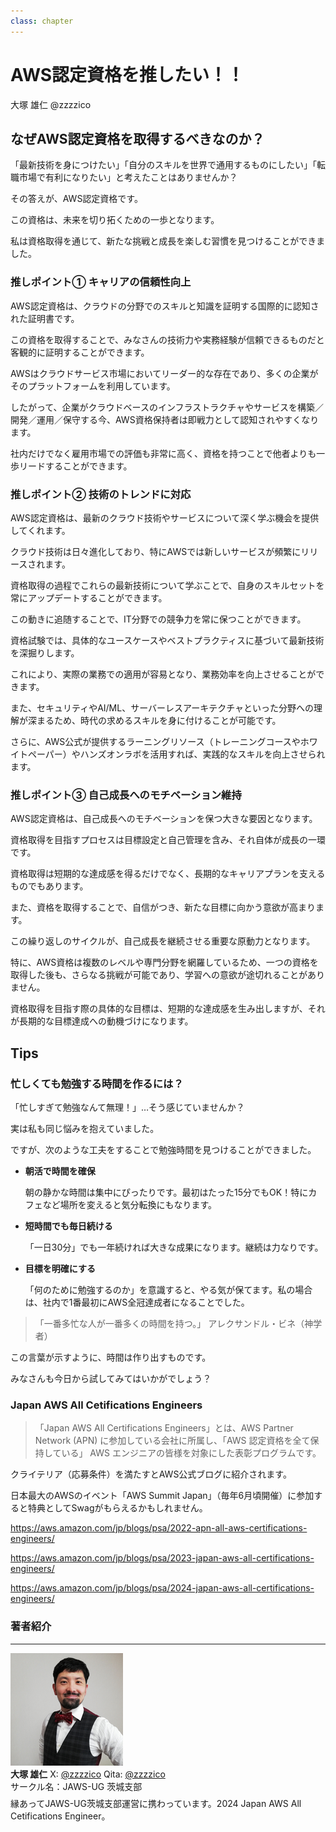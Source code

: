 ```yaml
---
class: chapter
---
```


# AWS認定資格を推したい！！

<div class="flush-right">
大塚 雄仁 @zzzzico
</div>

## なぜAWS認定資格を取得するべきなのか？
「最新技術を身につけたい」「自分のスキルを世界で通用するものにしたい」「転職市場で有利になりたい」と考えたことはありませんか？

その答えが、AWS認定資格です。

この資格は、未来を切り拓くための一歩となります。

私は資格取得を通じて、新たな挑戦と成長を楽しむ習慣を見つけることができました。

### 推しポイント① キャリアの信頼性向上
AWS認定資格は、クラウドの分野でのスキルと知識を証明する国際的に認知された証明書です。

この資格を取得することで、みなさんの技術力や実務経験が信頼できるものだと客観的に証明することができます。

AWSはクラウドサービス市場においてリーダー的な存在であり、多くの企業がそのプラットフォームを利用しています。

したがって、企業がクラウドベースのインフラストラクチャやサービスを構築／開発／運用／保守する今、AWS資格保持者は即戦力として認知されやすくなります。

社内だけでなく雇用市場での評価も非常に高く、資格を持つことで他者よりも一歩リードすることができます。

### 推しポイント② 技術のトレンドに対応
AWS認定資格は、最新のクラウド技術やサービスについて深く学ぶ機会を提供してくれます。

クラウド技術は日々進化しており、特にAWSでは新しいサービスが頻繁にリリースされます。

資格取得の過程でこれらの最新技術について学ぶことで、自身のスキルセットを常にアップデートすることができます。

この動きに追随することで、IT分野での競争力を常に保つことができます。

資格試験では、具体的なユースケースやベストプラクティスに基づいて最新技術を深掘りします。

これにより、実際の業務での適用が容易となり、業務効率を向上させることができます。

また、セキュリティやAI/ML、サーバーレスアーキテクチャといった分野への理解が深まるため、時代の求めるスキルを身に付けることが可能です。

さらに、AWS公式が提供するラーニングリソース（トレーニングコースやホワイトペーパー）やハンズオンラボを活用すれば、実践的なスキルを向上させられます。

### 推しポイント③ 自己成長へのモチベーション維持
AWS認定資格は、自己成長へのモチベーションを保つ大きな要因となります。

資格取得を目指すプロセスは目標設定と自己管理を含み、それ自体が成長の一環です。

資格取得は短期的な達成感を得るだけでなく、長期的なキャリアプランを支えるものでもあります。

また、資格を取得することで、自信がつき、新たな目標に向かう意欲が高まります。

この繰り返しのサイクルが、自己成長を継続させる重要な原動力となります。

特に、AWS資格は複数のレベルや専門分野を網羅しているため、一つの資格を取得した後も、さらなる挑戦が可能であり、学習への意欲が途切れることがありません。

資格取得を目指す際の具体的な目標は、短期的な達成感を生み出しますが、それが長期的な目標達成への動機づけになります。

## Tips
### 忙しくても勉強する時間を作るには？
「忙しすぎて勉強なんて無理！」…そう感じていませんか？

実は私も同じ悩みを抱えていました。

ですが、次のような工夫をすることで勉強時間を見つけることができました。

* **朝活で時間を確保** 

    朝の静かな時間は集中にぴったりです。最初はたった15分でもOK！特にカフェなど場所を変えると気分転換にもなります。

* **短時間でも毎日続ける** 

    「一日30分」でも一年続ければ大きな成果になります。継続は力なりです。

* **目標を明確にする** 

    「何のために勉強するのか」を意識すると、やる気が保てます。私の場合は、社内で1番最初にAWS全冠達成者になることでした。

>「一番多忙な人が一番多くの時間を持つ。」
>アレクサンドル・ビネ（神学者）

この言葉が示すように、時間は作り出すものです。

みなさんも今日から試してみてはいかがでしょう？

### Japan AWS All Cetifications Engineers

> 「Japan AWS All Certifications Engineers」とは、AWS Partner Network (APN) に参加している会社に所属し、「AWS 認定資格を全て保持している」 AWS エンジニアの皆様を対象にした表彰プログラムです。

クライテリア（応募条件）を満たすとAWS公式ブログに紹介されます。

日本最大のAWSのイベント「AWS Summit Japan」（毎年6月頃開催）に参加すると特典としてSwagがもらえるかもしれません。

https://aws.amazon.com/jp/blogs/psa/2022-apn-all-aws-certifications-engineers/

https://aws.amazon.com/jp/blogs/psa/2023-japan-aws-all-certifications-engineers/

https://aws.amazon.com/jp/blogs/psa/2024-japan-aws-all-certifications-engineers/

### 著者紹介

---

<div class="author-profile">
    <img src="images/otsuka.png">
    <div>
        <div>
            <b>大塚 雄仁</b>
            X: <a href="https://x.com/zzzzico">@zzzzico</a>
            Qita: <a href="https://qiita.com/zzzzico/">@zzzzico</a>
        </div>
        <div>
            サークル名：JAWS-UG 茨城支部
        </div>
    </div>
</div>
<p style="margin-top: 0.5em; margin-bottom: 2em;">
縁あってJAWS-UG茨城支部運営に携わっています。2024 Japan AWS All Cetifications Engineer。
</p>